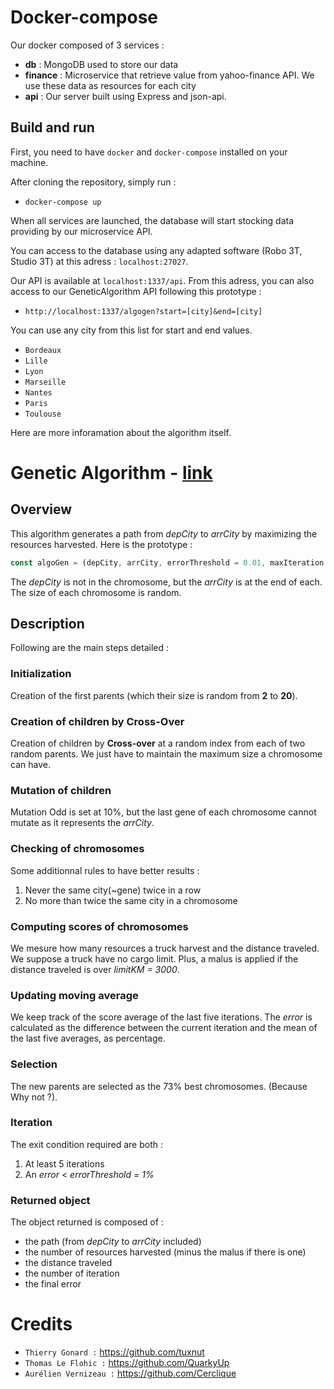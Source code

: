 # Docker-compose

Our docker composed of 3 services :
* **db** : MongoDB used to store our data
* **finance** : Microservice that retrieve value from yahoo-finance API. We use these data as resources for each city
* **api** : Our server built using Express and json-api.

## Build and run 
First, you need to have `docker` and `docker-compose` installed on your machine.

After cloning the repository, simply run :

* `docker-compose up`

When all services are launched, the database will start stocking data providing by our microservice API.

You can access to the database using any adapted software (Robo 3T, Studio 3T) at this adress : `localhost:27027`.

Our API is available at `localhost:1337/api`. From this adress, you can also access to our GeneticAlgorithm API following this prototype : 
* `http://localhost:1337/algogen?start=[city]&end=[city]`

You can use any city from this list for start and end values.

* `Bordeaux`
* `Lille`
* `Lyon`
* `Marseille`
* `Nantes`
* `Paris`
* `Toulouse`

Here are more inforamation about the algorithm itself.

# Genetic Algorithm - [link](./json-api/algoGen.js)
## **Overview**

This algorithm generates a path from *depCity* to *arrCity* by maximizing the resources harvested. Here is the prototype :
```js
const algoGen = (depCity, arrCity, errorThreshold = 0.01, maxIteration = 100, nbChromosome = 15, mutationOdd = 0.1)
```
The *depCity* is not in the chromosome, but the *arrCity* is at the end of each. The size of each chromosome is random. 

## **Description**
Following are the main steps detailed :
### **Initialization**
Creation of the first parents (which their size is random from **2** to **20**).

### **Creation of children by Cross-Over**
Creation of children by **Cross-over** at a random index from each of two random parents. We just have to maintain the maximum size a chromosome can have.

### **Mutation of children**
Mutation Odd is set at 10%, but the last gene of each chromosome cannot mutate as it represents the *arrCity*.

### **Checking of chromosomes**
Some additionnal rules to have better results :
1. Never the same city(~gene) twice in a row
2. No more than twice the same city in a chromosome

### **Computing scores of chromosomes**
We mesure how many resources a truck harvest and the distance traveled. We suppose a truck have no cargo limit. Plus, a malus is applied if the distance traveled is over  *limitKM = 3000*.

### **Updating moving average**
We keep track of the score average of the last five iterations. The *error* is calculated as the difference between the current iteration and the mean of the last five averages, as percentage.

### **Selection**
The new parents are selected as the 73% best chromosomes. (Because Why not ?).

### **Iteration**
The exit condition required are both :
1. At least 5 iterations
2. An *error* < *errorThreshold = 1%*

### **Returned object**
The object returned is composed of :
* the path (from *depCity* to *arrCity* included)
* the number of resources harvested (minus the malus if there is one)
* the distance traveled
* the number of iteration
* the final error

# Credits

* `Thierry Gonard :` https://github.com/tuxnut
* `Thomas Le Flohic :` https://github.com/QuarkyUp
* `Aurélien Vernizeau :` https://github.com/Cerclique

